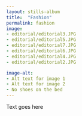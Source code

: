 ```yaml
---
layout: stills-album
title:  "Fashion"
permalink: fashion
image:
- editorial/editorial3.JPG
- editorial/editorial5.JPG
- editorial/editorial7.JPG
- editorial/editorial6.JPG
- editorial/editorial4.JPG
- editorial/editorial2.JPG

image-alt:
- Alt text for image 1
- Alt text for image 2
- No shoes on the bed
---
```


Text goes here
